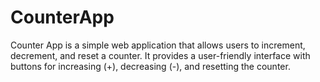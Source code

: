 # CounterApp
Counter App is a simple web application that allows users to increment, decrement, and reset a counter. It provides a user-friendly interface with buttons for increasing (+), decreasing (-), and resetting the counter. 
